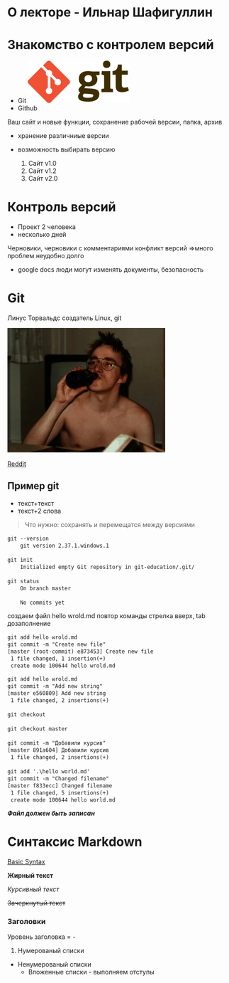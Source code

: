 # О лекторе - Ильнар Шафигуллин

# Знакомство с контролем версий
* Git ![Git](rsz_git-logo-2colorx2.png)
* Github

Ваш сайт и новые функции, сохранение рабочей версии, папка, архив

* хранение различниые версии
* возможность выбирать версию

    1. Сайт v1.0 
    2. Сайт v1.2 
    3. Сайт v2.0

# Контроль версий

* Проект 2 человека 
* несколько дней

Черновики, черновики с комментариями
конфликт версий
=>много проблем неудобно долго

* google docs	люди могут изменять документы, безопасность

# Git
Линус Торвальдс создатель Linux, git

![Linus](80hxyr8x3h6z.webp)

[Reddit](https://www.reddit.com/r/linuxmasterrace/comments/6k4li1/of_young_linus_torvalds_the_finnish_way_towar)

## Пример git
* текст+текст
* текст+2 слова

>Что нужно: сохранять и перемещатся между версиями

```
git --version
	git version 2.37.1.windows.1

git init
	Initialized empty Git repository in git-education/.git/

git status
	On branch master

	No commits yet  
```
создаем файл hello wrold.md
повтор команды стрелка вверх, tab дозаполнение
```
git add hello wrold.md
git commit -m "Create new file"
[master (root-commit) e873453] Create new file
 1 file changed, 1 insertion(+)
 create mode 100644 hello wrold.md
```
```
git add hello wrold.md
git commit -m "Add new string" 
[master e560809] Add new string
 1 file changed, 2 insertions(+)

git checkout

git checkout master

git commit -m "Добавили курсив"
[master 891a604] Добавили курсив
 1 file changed, 2 insertions(+)

git add '.\hello world.md'     
git commit -m "Changed filename"
[master f833ecc] Changed filename
 1 file changed, 5 insertions(+)
 create mode 100644 hello world.md
```
***Файл должен быть записан***



# Синтаксис Markdown
[Basic Syntax](https://www.markdownguide.org/basic-syntax/)

**Жирный текст**

*Курсивный текст*

~~Зачеркнутый текст~~

### Заголовки
Уровень заголовка = -
1. Нумерованый списки
* Ненумерованый списки
    * Вложенные списки - выполняем отступы
    